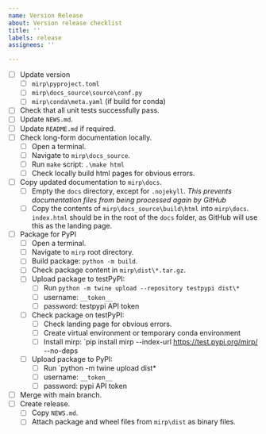 ```yaml
---
name: Version Release
about: Version release checklist
title: ''
labels: release
assignees: ''

---
```


- [ ] Update version
  - [ ] `mirp\pyproject.toml`
  - [ ] `mirp\docs_source\source\conf.py`
  - [ ] `mirp\conda\meta.yaml` (if build for conda)
- [ ] Check that all unit tests successfully pass.
- [ ] Update `NEWS.md`.
- [ ] Update `README.md` if required.
- [ ] Check long-form documentation locally.
  - [ ] Open a terminal.
  - [ ] Navigate to `mirp\docs_source`.
  - [ ] Run `make` script: `.\make html`
  - [ ] Check locally build html pages for obvious errors.
- [ ] Copy updated documentation to `mirp\docs`.
  - [ ] Empty the `docs` directory, except for `.nojekyll`. *This prevents documentation files from being processed again by GitHub*
  - [ ] Copy the contents of `mirp\docs_source\build\html` into `mirp\docs`. `index.html` should be in the root of the `docs` folder, as GitHub will use this as the landing page.
- [ ] Package for PyPI
  - [ ] Open a terminal.
  - [ ] Navigate to `mirp` root directory.
  - [ ] Build package: `python -m build`.
  - [ ] Check package content in `mirp\dist\*.tar.gz`.
  - [ ] Upload package to testPyPI:
    - [ ] Run `python -m twine upload --repository testpypi dist\*`
	- [ ] username: `__token__`
	- [ ] password: testpypi API token
  - [ ] Check package on testPyPI:
	- [ ] Check landing page for obvious errors.
	- [ ] Create virtual environment or temporary conda environment
	- [ ] Install mirp: `pip install mirp --index-url https://test.pypi.org/mirp/ --no-deps
  - [ ] Upload package to PyPI:
    - [ ] Run `python -m twine upload dist\*
	- [ ] username: `__token__`
	- [ ] password: pypi API token
- [ ] Merge with main branch.
- [ ] Create release.
  - [ ] Copy `NEWS.md`.
  - [ ] Attach package and wheel files from `mirp\dist` as binary files.
